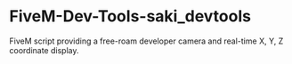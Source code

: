 # FiveM-Dev-Tools-saki_devtools
FiveM script providing a free-roam developer camera and real-time X, Y, Z coordinate display.
